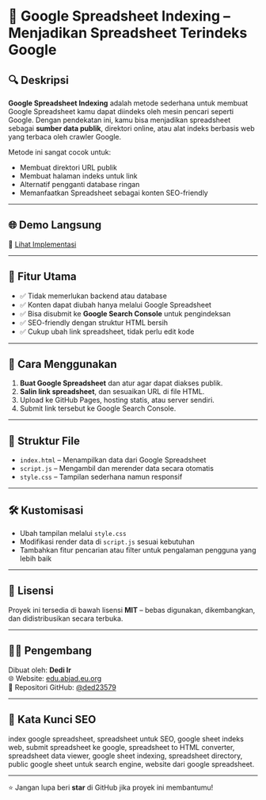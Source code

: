 # 📄 Google Spreadsheet Indexing – Menjadikan Spreadsheet Terindeks Google

## 🔍 Deskripsi

**Google Spreadsheet Indexing** adalah metode sederhana untuk membuat Google Spreadsheet kamu dapat diindeks oleh mesin pencari seperti Google. Dengan pendekatan ini, kamu bisa menjadikan spreadsheet sebagai **sumber data publik**, direktori online, atau alat indeks berbasis web yang terbaca oleh crawler Google.

Metode ini sangat cocok untuk:
- Membuat direktori URL publik
- Membuat halaman indeks untuk link
- Alternatif pengganti database ringan
- Memanfaatkan Spreadsheet sebagai konten SEO-friendly

---

## 🌐 Demo Langsung

🔗 [Lihat Implementasi](https://ded23579.github.io/Google-Spreadsheet-indexing/)

---

## 📌 Fitur Utama

- ✅ Tidak memerlukan backend atau database
- ✅ Konten dapat diubah hanya melalui Google Spreadsheet
- ✅ Bisa disubmit ke **Google Search Console** untuk pengindeksan
- ✅ SEO-friendly dengan struktur HTML bersih
- ✅ Cukup ubah link spreadsheet, tidak perlu edit kode

---

## 🚀 Cara Menggunakan

1. **Buat Google Spreadsheet** dan atur agar dapat diakses publik.
2. **Salin link spreadsheet**, dan sesuaikan URL di file HTML.
3. Upload ke GitHub Pages, hosting statis, atau server sendiri.
4. Submit link tersebut ke Google Search Console.

---

## 🧩 Struktur File

- `index.html` – Menampilkan data dari Google Spreadsheet
- `script.js` – Mengambil dan merender data secara otomatis
- `style.css` – Tampilan sederhana namun responsif

---

## 🛠️ Kustomisasi

- Ubah tampilan melalui `style.css`
- Modifikasi render data di `script.js` sesuai kebutuhan
- Tambahkan fitur pencarian atau filter untuk pengalaman pengguna yang lebih baik

---

## 📜 Lisensi

Proyek ini tersedia di bawah lisensi **MIT** – bebas digunakan, dikembangkan, dan didistribusikan secara terbuka.

---

## 👨‍💻 Pengembang

Dibuat oleh: **Dedi Ir**  
🌐 Website: [edu.abjad.eu.org](https://edu.abjad.eu.org)  
📂 Repositori GitHub: [@ded23579](https://github.com/ded23579)

---

## 🔎 Kata Kunci SEO

index google spreadsheet, spreadsheet untuk SEO, google sheet indeks web, submit spreadsheet ke google, spreadsheet to HTML converter, spreadsheet data viewer, google sheet indexing, spreadsheet directory, public google sheet untuk search engine, website dari google spreadsheet.

---

⭐️ Jangan lupa beri **star** di GitHub jika proyek ini membantumu!
